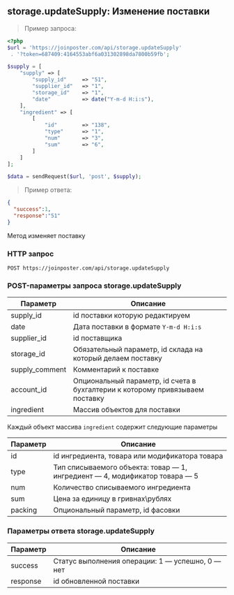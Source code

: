 ## storage.updateSupply: Изменение поставки

> Пример запроса:

```php
<?php
$url = 'https://joinposter.com/api/storage.updateSupply'
 . '?token=687409:4164553abf6a031302898da7800b59fb';

$supply = [
    "supply" => [
        "supply_id"     => "51",
        "supplier_id"   => "1",
        "storage_id"    => "1",
        "date"          => date("Y-m-d H:i:s"),
    ],
    "ingredient" => [
        [
            "id"        => "138",
            "type"      => "1",
            "num"       => "3",
            "sum"       => "6",
        ]
    ]
];

$data = sendRequest($url, 'post', $supply);
```

> Пример ответа:

```json
{
  "success":1,
  "response":"51"
}
```

Метод изменяет поставку

### HTTP запрос

`POST https://joinposter.com/api/storage.updateSupply`

### POST-параметры запроса storage.updateSupply
Параметр | Описание
-------- | --------
supply_id | id поставки которую редактируем
date | Дата поставки в формате `Y-m-d H:i:s` 
supplier_id | id поставщика 
storage_id | Обязательный параметр, id склада на который делаем поставку
supply_comment | Комментарий к поставке
account_id | Опциональный параметр, id счета в бухгалтерии к которому привязываем поставку 
ingredient | Массив объектов для поставки

Каждый объект массива `ingredient` содержит следующие параметры  

Параметр | Описание
-------- | --------
id | id ингредиента, товара или модификатора товара 
type | Тип списываемого объекта: товар — 1, ингредиент — 4, модификатор товара — 5
num | Количество списываемого ингредиента 
sum | Цена за единицу в гривнах\рублях 
packing | Опциональный параметр, id фасовки 

### Параметры ответа storage.updateSupply

Параметр | Описание
-------- | --------
success | Статус выполнения операции: 1 — успешно, 0 — нет
response | id обновленной поставки
